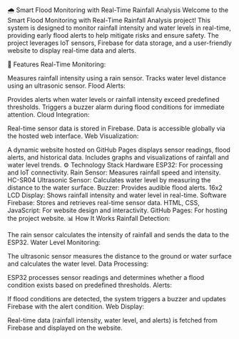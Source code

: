 🌧️ Smart Flood Monitoring with Real-Time Rainfall Analysis
Welcome to the Smart Flood Monitoring with Real-Time Rainfall Analysis project! This system is designed to monitor rainfall intensity and water levels in real-time, providing early flood alerts to help mitigate risks and ensure safety. The project leverages IoT sensors, Firebase for data storage, and a user-friendly website to display real-time data and alerts.

🚀 Features
Real-Time Monitoring:

Measures rainfall intensity using a rain sensor.
Tracks water level distance using an ultrasonic sensor.
Flood Alerts:

Provides alerts when water levels or rainfall intensity exceed predefined thresholds.
Triggers a buzzer alarm during flood conditions for immediate attention.
Cloud Integration:

Real-time sensor data is stored in Firebase.
Data is accessible globally via the hosted web interface.
Web Visualization:

A dynamic website hosted on GitHub Pages displays sensor readings, flood alerts, and historical data.
Includes graphs and visualizations of rainfall and water level trends.
⚙️ Technology Stack
Hardware
ESP32: For processing and IoT connectivity.
Rain Sensor: Measures rainfall speed and intensity.
HC-SR04 Ultrasonic Sensor: Calculates water level by measuring the distance to the water surface.
Buzzer: Provides audible flood alerts.
16x2 LCD Display: Shows rainfall intensity and water level in real-time.
Software
Firebase: Stores and retrieves real-time sensor data.
HTML, CSS, JavaScript: For website design and interactivity.
GitHub Pages: For hosting the project website.
📊 How It Works
Rainfall Detection:

The rain sensor calculates the intensity of rainfall and sends the data to the ESP32.
Water Level Monitoring:

The ultrasonic sensor measures the distance to the ground or water surface and calculates the water level.
Data Processing:

ESP32 processes sensor readings and determines whether a flood condition exists based on predefined thresholds.
Alerts:

If flood conditions are detected, the system triggers a buzzer and updates Firebase with the alert condition.
Web Display:

Real-time data (rainfall intensity, water level, and alerts) is fetched from Firebase and displayed on the website.
